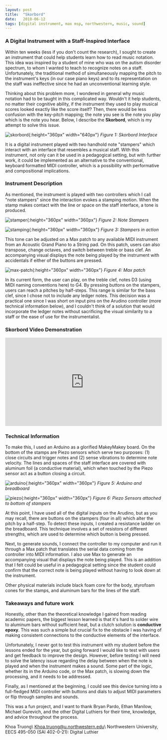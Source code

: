 ```yaml
---
layout: post
title:  "Skorbord"
date:   2018-06-12
tags: [digital instrument, max msp, northwestern, music, sound]
---
```


### A Digital Instrument with a Staff-Inspired Interface
Within ten weeks (less if you don't count the research), I sought to create an instrument that could help students learn how to read music notation. This idea was inspired by a student of mine who was on the autism disorder spectrum, to whom I wanted to teach to recognize notes on a staff. Unfortunately, the traditional method of simultaneously mapping the pitch to the instrument's keys (in our case piano keys) and to its representation on the staff was ineffective since he had an unconventional learning style.

Thinking about this problem more, I wondered in general why music notation had to be taught in this complicated way. Wouldn't it help students, no matter their cognitive ability, if the instrument they used to play musical scores looked exactly like the score itself? Then, there would be less confusion with the key-pitch mapping; the note you see is the note you play which is the note you hear. Below, I describe the **Skorbord**, which is my attempt to solve this issue.

![skorbord](../assets/images/dl-empty-staff.png){:height="360px" width="640px"}
*Figure 1: Skorbord Interface*

It is a digital instrument played with two handhold note "stampers" which interact with an interface that resembles a musical staff. With this instrument, not only can it be used in a pedagogical setting, but with further work, it could be implemented as an alternative to the conventional, keyboard formatted MIDI controller, which is a possibility with performative and compositional implications.

### Instrument Description
As mentioned, the instrument is played with two controllers which I call "note stampers" since the interaction evokes a stamping motion. When the stamp makes contact with the line or space on the staff interface, a tone is produced.

![stamper](../assets/images/dl-stampers.png){:height="360px" width="360px"}
*Figure 2: Note Stampers*

![stamping](../assets/images/dl-stamping.png){:height="360px" width="360px"}
*Figure 3: Stampers in action*

This tone can be adjusted on a Max patch to any available MIDI instrument from an Acoustic Grand Piano to a String pad. On this patch, users can also transpose, change octaves, and switch between treble or bass clef. An accompanying visual displays the note being played by the instrument with accidentals if either of the buttons are pressed.

![max-patch](../assets/images/dl-max-patch.png){:height="360px" width="360px"}
*Figure 4: Max patch*

In its current form, the user can play, on the treble clef, notes D3 (using MIDI naming conventions here) to G4. By pressing buttons on the stampers, users can reach a pitches by half-steps. This range is similar for the bass clef, since I chose not to include any ledger notes. This decision was a practical one since I was short on input pins on the Arudino controller (more technical information below), and I couldn't think of a solution that would incorporate the ledger notes without sacrificing the visual similarity to a staff or the ease of use for the instrumentalist.


### Skorbord Video Demonstration
<div style="position:relative;height:0;padding-bottom:56.25%; margin-bottom:2%"><iframe src="https://www.youtube.com/embed/84eGUzAklPM" width="640" height="360" frameborder="0" style="position:absolute;width:100%;height:100%;left:0" allowfullscreen></iframe></div>

### Technical Information
To make this, I used an Arduino as a glorified MakeyMakey board. On the bottom of the stamps are Piezo sensors which serve two purposes: (1) close circuits and trigger notes and (2) sense vibrations to determine note velocity. The lines and spaces of the staff interface are covered with aluminum foil (a conductive material), which when touched by the Piezo sensor act as a button closing a circuit.

![arduino](../assets/images/dl-tech-arduino.png){:height="360px" width="360px"}
*Figure 5: Arduino and breadboard*

![piezo](../assets/images/dl-tech-piezo.png){:height="360px" width="360px"}
*Figure 6: Piezo Sensors attached to bottom of stampers*

At this point, I have used all of the digital inputs on the Arudino, but as you may recall, there are buttons on the stampers (four in all) which alter the pitch by a half-step. To detect these inputs, I created a resistance ladder on the breadboard. This technique involves a set of resistors of different strengths, which are used to determine which button is being pressed.

Next, to generate sounds, I connect the controller to my computer and run it through a Max patch that translates the serial data coming from the controller into MIDI information. I also use Max to generate an accompanying visual that displays the note being played. This is an addition that I felt could be useful in a pedagogical setting since the student could confirm that the correct note is being played without having to look down at the instrument.

Other physical materials include black foam core for the body, styrofoam cones for the stamps, and aluminum bars for the lines of the staff.

### Takeaways and future work
Honestly, other than the theoretical knowledge I gained from reading academic papers, the biggest lesson learned is that it's hard to solder wire to aluminum bars without sufficient heat, but a clutch solution is **conductive epoxy**. This was such a simple but crucial fix to the obstacle I was having of making consistent connections to the conductive elements of the interface.

Unfortunately, I never got to test this instrument with my student before the lessons ended for the year, but going forward I would like to test with users and get feedback to improve the design. However, before testing I will need to solve the latency issue regarding the delay between when the note is played and when the instrument makes a sound. Some part of the logic, whether its in the Arduino code, or the Max patch, is slowing down the processing, and it needs to be addressed.

Finally, as I mentioned at the beginning, I could see this device turning into a full-fledged MIDI controller with buttons and dials to adjust MIDI parameters or flip through samples and sounds.

This was a fun project, and I want to thank Bryan Pardo, Ethan Manilow, Michael Gurevich, and the other Digital Luthiers for their time, knowledge, and advice throughout the process.

Khoa Truong\\
Khoa.truong@u.northwestern.edu\\
Northwestern University, EECS 495-050 (SAI 402-0-21): Digital Luthier

